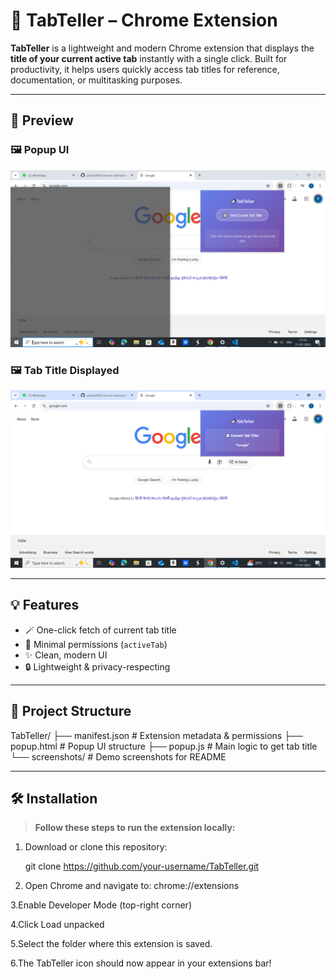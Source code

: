 # 🚀 TabTeller – Chrome Extension

**TabTeller** is a lightweight and modern Chrome extension that displays the **title of your current active tab** instantly with a single click. Built for productivity, it helps users quickly access tab titles for reference, documentation, or multitasking purposes.

---

## 📸 Preview

### 🖼️ Popup UI  
![Popup Screenshot](screenshots/popup-ui.png)

### 🖼️ Tab Title Displayed  
![Title Displayed](screenshots/title-displayed.png)

---

## 💡 Features

- 🪄 One-click fetch of current tab title  
- 🧠 Minimal permissions (`activeTab`)  
- ✨ Clean, modern UI
- 🔒 Lightweight & privacy-respecting  


---

## 📂 Project Structure

TabTeller/
├── manifest.json # Extension metadata & permissions
├── popup.html # Popup UI structure
├── popup.js # Main logic to get tab title
└── screenshots/ # Demo screenshots for README


---

## 🛠️ Installation

> **Follow these steps to run the extension locally:**

1. Download or clone this repository:

   git clone https://github.com/your-username/TabTeller.git

  2. Open Chrome and navigate to:
chrome://extensions

3.Enable Developer Mode (top-right corner)

4.Click Load unpacked

5.Select the folder where this extension is saved.

6.The TabTeller icon should now appear in your extensions bar!
